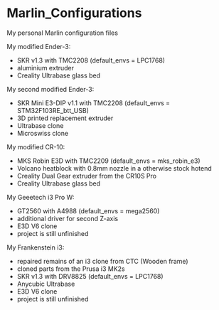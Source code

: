 # Marlin_Configurations

My personal Marlin configuration files

My modified Ender-3:

- SKR v1.3 with TMC2208 (default_envs = LPC1768)
- aluminium extruder
- Creality Ultrabase glass bed

My second modified Ender-3:

- SKR Mini E3-DIP v1.1 with TMC2208 (default_envs = STM32F103RE_btt_USB)
- 3D printed replacement extruder
- Ultrabase clone
- Microswiss clone

My modified CR-10:

- MKS Robin E3D with TMC2209 (default_envs = mks_robin_e3)
- Volcano heatblock with 0.8mm nozzle in a otherwise stock hotend
- Creality Dual Gear extruder from the CR10S Pro
- Creality Ultrabase glass bed

My Geeetech i3 Pro W:

- GT2560 with A4988 (default_envs = mega2560)
- additional driver for second Z-axis
- E3D V6 clone
- project is still unfinished

My Frankenstein i3:

- repaired remains of an i3 clone from CTC (Wooden frame)
- cloned parts from the Prusa i3 MK2s
- SKR v1.3 with DRV8825 (default_envs = LPC1768)
- Anycubic Ultrabase
- E3D V6 clone
- project is still unfinished

